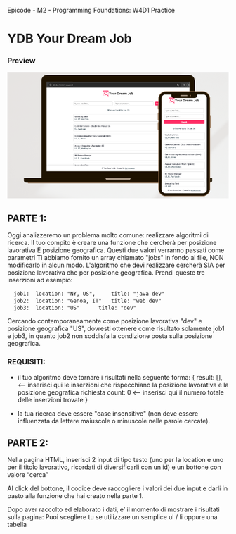Epicode - M2 - Programming Foundations: W4D1 Practice

# YDB Your Dream Job

### Preview

![App Screenshot](https://raw.githubusercontent.com/giacomosx/YDB-Your-Dream-Job/main/screenshots/preview.png)
 
## PARTE 1: 
Oggi analizzeremo un problema molto comune: realizzare algoritmi di ricerca.
Il tuo compito è creare una funzione che cercherà per posizione lavorativa E posizione geografica. Questi due valori verranno passati come parametri
Ti abbiamo fornito un array chiamato "jobs" in fondo al file, NON modificarlo in alcun modo.
L'algoritmo che devi realizzare cercherà SIA per posizione lavorativa che per posizione geografica.
Prendi queste tre inserzioni ad esempio:

      job1:  location: "NY, US",     title: "java dev"
      job2:  location: "Genoa, IT"   title: "web dev"
      job3:  location: "US"      title: "dev"

Cercando contemporaneamente come posizione lavorativa "dev" e posizione geografica "US", dovresti ottenere come risultato solamente job1 e job3,
in quanto job2 non soddisfa la condizione posta sulla posizione geografica.

### REQUISITI:
- il tuo algoritmo deve tornare i risultati nella seguente forma:
{
  result: [], <-- inserisci qui le inserzioni che rispecchiano la posizione lavorativa e la posizione geografica richiesta
  count: 0 <-- inserisci qui il numero totale delle inserzioni trovate
}

- la tua ricerca deve essere "case insensitive" (non deve essere influenzata da lettere maiuscole o minuscole nelle parole cercate). 


## PARTE 2: 
Nella pagina HTML, inserisci 2 input di tipo testo (uno per la location e uno per il titolo lavorativo, ricordati di diversificarli con un id) e un bottone con valore “cerca”

Al click del bottone, il codice deve raccogliere i valori dei due input e darli in pasto alla funzione che hai creato nella parte 1. 

Dopo aver raccolto ed elaborato i dati, e’ il momento di mostrare i risultati sulla pagina: 
Puoi scegliere tu se utilizzare un semplice ul / li oppure una tabella 